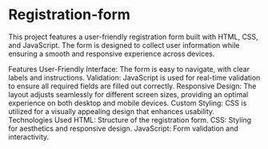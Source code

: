 # Registration-form
This project features a user-friendly registration form built with HTML, CSS, and JavaScript. The form is designed to collect user information while ensuring a smooth and responsive experience across devices.

Features
User-Friendly Interface: The form is easy to navigate, with clear labels and instructions.
Validation: JavaScript is used for real-time validation to ensure all required fields are filled out correctly.
Responsive Design: The layout adjusts seamlessly for different screen sizes, providing an optimal experience on both desktop and mobile devices.
Custom Styling: CSS is utilized for a visually appealing design that enhances usability.
Technologies Used
HTML: Structure of the registration form.
CSS: Styling for aesthetics and responsive design.
JavaScript: Form validation and interactivity.
